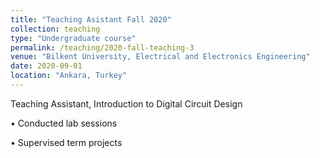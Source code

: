 ```yaml
---
title: "Teaching Asistant Fall 2020"
collection: teaching
type: "Undergraduate course"
permalink: /teaching/2020-fall-teaching-3
venue: "Bilkent University, Electrical and Electronics Engineering"
date: 2020-09-01
location: "Ankara, Turkey"
---
```


Teaching Assistant, Introduction to Digital Circuit Design

• Conducted lab sessions

• Supervised term projects

